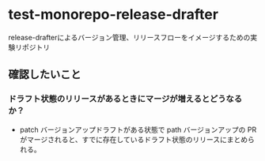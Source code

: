 # test-monorepo-release-drafter

release-drafterによるバージョン管理、リリースフローをイメージするための実験リポジトリ

## 確認したいこと

### ドラフト状態のリリースがあるときにマージが増えるとどうなるか？

- patch バージョンアップドラフトがある状態で path バージョンアップの PR がマージされると、すでに存在しているドラフト状態のリリースにまとめられる。
